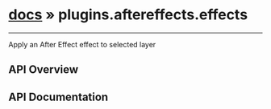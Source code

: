 # [docs](index.md) » plugins.aftereffects.effects
---

Apply an After Effect effect to selected layer

## API Overview

## API Documentation

